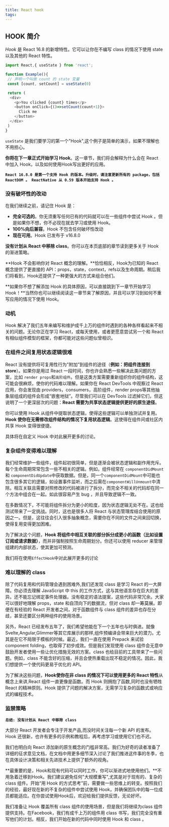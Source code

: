 ```yaml
---
title: React hook
tags:
---
```

## HOOK 简介

*Hook* 是 React 16.8 的新增特性。它可以让你在不编写 class 的情况下使用 state 以及其他的 React 特性。

```js
import React,{ useState } from 'react';

function Example(){
 // 声明一个叫做 count 的 state 变量
 const [count, setCount] = useState(0)

 return (
  <div>
    <p>You clicked {count} times</p> 
    <button onClick={()=>setCount(count+1)}>
      Click me
    </button>
  </div>
 )
}
```

`useState` 是我们要学习的第一个"Hook",这个例子是简单的演示，如果不理解也不用担心。

**你将在下一章正式开始学习 Hook**。这一章节，我们将会解释为什么会在 React 中加入 Hook，以及如何使用Hook写出更好的应用。

**`React 16.8.0 是第一个支持 Hook 的版本。升级时，请注意更新所有的 package，包括 ReactDOM 。 ReactNative 从 0.59 版本开始支持 Hook 。`**

### 没有破坏性的改动

在我们继续之前，请记住 Hook 是：

- **完全可选的**。你无须重写任何已有的代码就可以在一些组件中尝试 Hook 。但是如果你不想，你不必现在就去学习或使用 Hook。
- **100%向后兼容**。Hook 不包含任何破坏性改动
- **现在可用**。Hook 已发布于 v16.8.0

**没有计划从 React 中移除 class**。你可以在本页底部的章节读到更多关于 Hook 的渐进策略。

**Hook 不会影响你对 React 概念的理解。**恰恰相反，Hook为已知的 React 概念提供了更直接的 API：props，state，context，refs以及生命周期。稍后我们将看到，Hook还提供了一种更强大的方式来组合他们。

**如果你不想了解添加 Hook 的具体原因，可以直接跳到下一章节开始学习 Hook！**当然你也可以继续阅读这一章节来了解原因，并且可以学习到如何不重写应用的情况下使用 Hook。

### 动机

Hook 解决了我们五年来编写和维护成千上万的组件时遇到的各种各样看起来不相关的问题。无论你正在学习 React，或每天使用，或者更愿意尝试另一个和 React 有相似组件模型的框架，你都可能对这些问题似曾相识。

### 在组件之间复用状态逻辑很难

React 没有提供将可复用性行为"附加”到组件的途径（**例如：把组件连接到 store**）。如果你是用过 React 一段时间，你也许会熟悉一些解决此类问题的方案，比如 `render props`和`高阶组件`。但是这类方案需要重新组织你的组件结构，这可能会很麻烦，使你的代码难以理解。如果你在 React DevTools 中观察过 React 应用，你会发现由 providers，consumers，高阶组件，render props等其他抽象层组成的组件会形成“嵌套地狱”。尽管我们可以在 DevTools 过滤掉它们，但这说明了一个更深层次的问题：**React 需要为共享状态逻辑提供更好的原生途径**。

你可以使用 Hook 从组件中提取状态逻辑，使得这些逻辑可以单独测试并复用。**Hook 使你在无需修改组件结构的情况下复用状态逻辑**。这使得在组件间或社区内共享 Hook 变得很便捷。

具体将在自定义 Hook 中对此展开更多的讨论。

### 复杂组件变得难以理解

我们经常维护一些组件，组件起初很简单，但是逐渐会被状态逻辑和副作用充斥。每个生命周期常常包含一些不相关的逻辑。例如，组件经常在 `componentDidMount` 和 `componentDidUpdate`中获取数据。但是，同一个`componentDidMount`中可能也包含很多其它的逻辑，如设置事件监听，而之后需在`componentWillUnmount`中清除。相互关联且需要对照修改的代码被进行了拆分，而完全不相关的代码却在同一个方法中组合在一起。如此很容易产生 bug ，并且导致逻辑不一致。

在多数情况下，不可能将组件拆分为更小的粒度，因为状态逻辑无处不在。这也给测试带来了一定挑战。同时，这也是很多人将 React 与状态管理库结合使用的原因之一。但是，这往往会引入很多抽象概念，需要你在不同的文件之间来回切换，使得复用变得更加困难。

为了解决这个问题，**Hook 将组件中相互关联的部分拆分成更小的函数（比如设置订阅或请求数据）**，而并非强制按照生命周期划分。你还可以使用 reducer 来管理组建的内部状态，使其更加可预测。

我们将在使用`EffectHook`中对此展开更多的讨论

### 难以理解的 class

除了代码复用和代码管理会遇到困难外,我们还发现 class 是学习 React 的一大屏障。你必须去理解 JavaScript 中 this 的工作方式，这与其他语言存在巨大的差异。还不能忘记绑定事件处理器。没有稳定的语法提案，这些代码非常冗余。大家可以很好地理解 props，state 和自顶向下的数据流，但对 class 却一筹莫展。即便在有经验的 React 开发者之间，对于函数组件与 class 组件的差异也存在分歧，甚至还要区分两种组件的使用场景。

另外，React 已经发布五年了，我们希望他能在下一个五年也与时俱进。就像 Svelte,Angular,Glimmer等其它库展示的那样,组件预编译会带来巨大的潜力。尤其是在它不局限于模板的时候。最近，我们一直在使用 Prepack 来试验 component folding，也取得了初步成效。但是我们发现使用 class 组件会无意中鼓励开发者使用一些让优化措施无效的方案。class 也给目前的工具带来了一些问题。例如，class 不能含好的压缩，并且会使热重载出现不稳定的情况。因此，我们想提供一个使代码更易于优化的 API。

为了解决这些问题，**Hook使你在非 class 的情况下可以使用更多的 React 特性**从概念上来讲,React 组件一直更像是函数。而 Hook 则拥抱了函数,同时也没有牺牲 React 的精神原则。Hook 提供了问题的解决方案，无需学习复杂的函数式或响应式的编程技术。

### 监禁策略

**`总结: 没有计划从 React 中移除 class`**

大部分 React 开发者会专注于开发产品,而没时间关注每一个新 API 的发布。Hook 还很新，也许有更多的示例和教程后，再考虑学习或使用它们也不迟。

我们也明白向 React 添加新的原生概念的门槛非常高。我们为好奇的读者准备了详细的征求意见文档，在文档中用更多细节深入讨论了我们推进这件事的冬季，也在具体设计决策和相关先进技术上提供了额外的视角。

**最重要的是，Hook和现有代码可以同时工作，你可以渐进式地使用他们。**不用急着迁移到Hook。我们建议避免任何"大规模重写",尤其是对于现有的、复杂的 class 组件。开始“用 Hook 的方式思考”前，需要做一些思维上的转变。按照我们的经验，最好现在新的不复杂的组件中尝试使用 Hook，并确保团队中的每一位成员都能适应。在你尝试使用Hook后，欢迎给我们提供反馈，无论好坏。

我们准备让 Hook 覆盖所有 class 组件的使用场景，但是我们将继续为class 组件提供支持。在Facebook，我们有成千上万的组件用 class 书写，我们完全没有重写他们的计划。相反，我们开始在新的代码中同时使用 Hook 和 class 。
